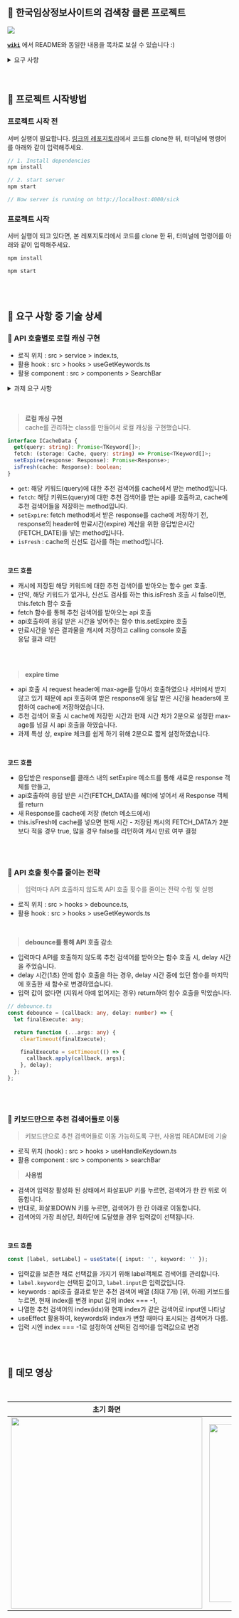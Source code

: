 ## 🍋 한국임상정보사이트의 검색창 클론 프로젝트

<img src="https://github.com/Yang-ah/pre-onboarding-11th-4-12/assets/97151214/d7ef31d9-201e-45e8-8bfe-b8dd981be923" />

[**`wiki`**](https://github.com/Yang-ah/pre-onboarding-11th-4-12/wiki) 에서 README와 동일한 내용을 목차로 보실 수 있습니다 :)

<details>
<summary> 요구 사항 </summary>
<div markdown="1">
  
  - [x] [사이트](https://clinicaltrialskorea.com/)의 검색영역을 클론하기
  - [x] 질환명 검색시 API 호출 통해서 검색어 추천 기능 구현
    - [x] 검색어가 없을 시 “검색어 없음” 표출
  - [x] API 호출별로 로컬 캐싱 구현
    - [x] 캐싱 기능을 제공하는 라이브러리 사용 금지(React-Query 등)
    - [x] 캐싱을 어떻게 기술했는지에 대한 내용 README에 기술
    - [x] expire time을 구현할 경우 가산점
  - [x] 입력마다 API 호출하지 않도록 API 호출 횟수를 줄이는 전략 수립 및 실행
    - [x] README에 전략에 대한 설명 기술
  - [x] API를 호출할 때 마다 `console.info("calling api")` 출력을 통해 콘솔창에서 API 호출 횟수 확인이 가능하도록 설정
  - [x] 키보드만으로 추천 검색어들로 이동 가능하도록 구현
    - [x] 사용법 README에 기술

</div>
</details>

<br>
<br>

## 🍋 프로젝트 시작방법

### 프로젝트 시작 전

서버 실행이 필요합니다. [링크의 레포지토리](https://github.com/walking-sunset/assignment-api)에서 코드를 clone한 뒤, 터미널에 명령어를 아래와 같이 입력해주세요.

```js
// 1. Install dependencies
npm install

// 2. start server
npm start

// Now server is running on http://localhost:4000/sick
```

### 프로젝트 시작

서버 실행이 되고 있다면, 본 레포지토리에서 코드를 clone 한 뒤, 터미널에 명령어를 아래와 같이 입력해주세요.

```js
npm install

npm start
```

<br>
<br>

## 🍋 요구 사항 중 기술 상세

### 📌 API 호출별로 로컬 캐싱 구현

- 로직 위치 : src > service > index.ts,
- 활용 hook : src > hooks > useGetKeywords.ts
- 활용 component : src > components > SearchBar

<details>
<summary> 과제 요구 사항 </summary>
<div markdown="1">
  
- [x] 캐싱 기능을 제공하는 라이브러리 사용 금지(React-Query 등)
- [x] API 호출별로 로컬 캐싱 구현 : 캐싱을 어떻게 기술했는지에 대한 내용 README에 기술
- [x] expire time을 구현할 경우 가산점

</div>
</details>

<br>
<br>

> **로컬 캐싱 구현** <br>
> cache를 관리하는 class를 만들어서 로컬 캐싱을 구현했습니다.

```ts
interface ICacheData {
  get(query: string): Promise<TKeyword[]>;
  fetch: (storage: Cache, query: string) => Promise<TKeyword[]>;
  setExpire(response: Response): Promise<Response>;
  isFresh(cache: Response): boolean;
}
```

- `get`: 해당 키워드(query)에 대한 추천 검색어를 cache에서 받는 method입니다.
- `fetch`: 해당 키워드(query)에 대한 추천 검색어를 받는 api를 호출하고, cache에 추천 검색어들을 저장하는 method입니다.
- `setExpire`: fetch method에서 받은 response를 cache에 저장하기 전, response의 header에 만료시간(expire) 계산을 위한 응답받은시간(FETCH_DATE)을 넣는 method입니다.
- `isFresh` : cache의 신선도 검사를 하는 method입니다.

<br>

**코드 흐름**

- 캐시에 저장된 해당 키워드에 대한 추천 검색어를 받아오는 함수 get 호출. <br>
- 만약, 해당 키워드가 없거나, 신선도 검사를 하는 this.isFresh 호출 시 false이면, this.fetch 함수 호출 <br>
- fetch 함수를 통해 추천 검색어를 받아오는 api 호출 <br>
- api호출하여 응답 받은 시간을 넣어주는 함수 this.setExpire 호출 <br>
- 만료시간을 넣은 결과물을 캐시에 저장하고 calling console 호출 <br>
  응답 결과 리턴

<br>
<br>

> **expire time**

- api 호출 시 request header에 max-age를 담아서 호출하였으나 서버에서 받지 않고 있기 때문에 api 호출하여 받은 response에 응답 받은 시간을 headers에 포함하여 cache에 저장하였습니다. <br>
- 추천 검색어 호출 시 cache에 저장한 시간과 현재 시간 차가 2분으로 설정한 max-age를 넘길 시 api 호출을 하였습니다. <br>
- 과제 특성 상, expire 체크를 쉽게 하기 위해 2분으로 짧게 설정하였습니다. <br>

<br>

**코드 흐름**

- 응답받은 response를 클래스 내의 setExpire 메소드를 통해 새로운 response 객체를 만들고, <br>
- api호출하여 응답 받은 시간(FETCH_DATA)를 헤더에 넣어서 새 Response 객체를 return<br>
- 새 Response를 cache에 저장 (fetch 메소드에서)<br>
- this.isFresh에 cache를 넣으면 현재 시간 - 저장된 캐시의 FETCH_DATA가 2분보다 적을 경우 true, 많을 경우 false를 리턴하여 캐시 만료 여부 결정<br>

<br>
<br>

### 📌 API 호출 횟수를 줄이는 전략

> 입력마다 API 호출하지 않도록 API 호출 횟수를 줄이는 전략 수립 및 실행

- 로직 위치 : src > hooks > debounce.ts,
- 활용 hook : src > hooks > useGetKeywords.ts

<br>

> **debounce를 통해 API 호출 감소**

- 입력마다 API를 호출하지 않도록 추천 검색어를 받아오는 함수 호출 시, delay 시간을 주었습니다.
- delay 시간(1초) 안에 함수 호출을 하는 경우, delay 시간 중에 있던 함수를 마지막에 호출한 새 함수로 변경하였습니다.
- 입력 값이 없다면 (지워서 아예 없어지는 경우) return하여 함수 호출을 막았습니다.

```ts
// debounce.ts
const debounce = (callback: any, delay: number) => {
  let finalExecute: any;

  return function (...args: any) {
    clearTimeout(finalExecute);

    finalExecute = setTimeout(() => {
      callback.apply(callback, args);
    }, delay);
  };
};
```

<br>
<br>

### 📌 키보드만으로 추천 검색어들로 이동

> 키보드만으로 추천 검색어들로 이동 가능하도록 구현, 사용법 README에 기술

- 로직 위치 (hook) : src > hooks > useHandleKeydown.ts
- 활용 component : src > components > searchBar

> **사용법**

- 검색어 입력창 활성화 된 상태에서 화살표UP 키를 누르면, 검색어가 한 칸 위로 이동합니다. <br>
- 반대로, 화살표DOWN 키를 누르면, 검색어가 한 칸 아래로 이동합니다. <br>
- 검색어의 가장 최상단, 최하단에 도달했을 경우 입력값이 선택됩니다.

<br>

**코드 흐름**

```ts
const [label, setLabel] = useState({ input: '', keyword: '' });
```

- 입력값을 보존한 채로 선택값을 가지기 위해 label객체로 검색어를 관리합니다.
- `label.keyword`는 선택된 값이고, `label.input`은 입력값입니다.
- keywords : api호출 결과로 받은 추천 검색어 배열 (최대 7개) [위, 아래] 키보드를 누르면, 현재 index를 변경 input 값의 index === -1,
- 나열한 추천 검색어의 index(idx)와 현재 index가 같은 검색어로 input엔 나타남
- useEffect 활용하여, keywords와 index가 변할 때마다 표시되는 검색어가 다름.
- 입력 시엔 index === -1로 설정하여 선택된 검색어를 입력값으로 변경

<br>
<br>

## 🍋 데모 영상

<br>

| 초기 화면                                                                                                                       | 검색 중                                                                                                                           |
| ------------------------------------------------------------------------------------------------------------------------------- | --------------------------------------------------------------------------------------------------------------------------------- |
| <img width=430 src="https://github.com/Yang-ah/pre-onboarding-11th-4-12/assets/97151214/1a75f2ea-3000-469d-b0ba-aaa95f7903fa"/> | <img width=400  src="https://github.com/Yang-ah/pre-onboarding-11th-4-12/assets/97151214/e51f73b2-51e9-423d-b7dd-7e745efcb15a" /> |
